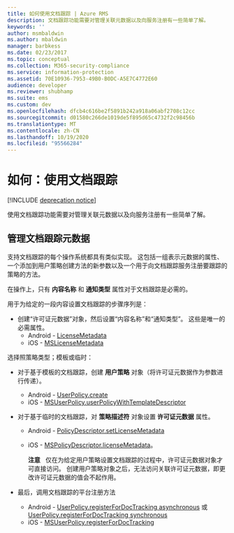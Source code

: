 ```yaml
---
title: 如何使用文档跟踪 | Azure RMS
description: 文档跟踪功能需要对管理关联元数据以及向服务注册有一些简单了解。
keywords: ''
author: msmbaldwin
ms.author: mbaldwin
manager: barbkess
ms.date: 02/23/2017
ms.topic: conceptual
ms.collection: M365-security-compliance
ms.service: information-protection
ms.assetid: 70E10936-7953-49B0-B0DC-A5E7C4772E60
audience: developer
ms.reviewer: shubhamp
ms.suite: ems
ms.custom: dev
ms.openlocfilehash: dfcb4c616be2f5891b242a918a06abf2708c12cc
ms.sourcegitcommit: d01580c266de1019de5f895d65c4732f2c98456b
ms.translationtype: MT
ms.contentlocale: zh-CN
ms.lasthandoff: 10/19/2020
ms.locfileid: "95566284"
---
```

# <a name="how-to-use-document-tracking"></a>如何：使用文档跟踪

[!INCLUDE [deprecation notice](../includes/deprecation-warning.md)]

使用文档跟踪功能需要对管理关联元数据以及向服务注册有一些简单了解。

## <a name="managing-document-tracking-metadata"></a>管理文档跟踪元数据

支持文档跟踪的每个操作系统都具有类似实现。 这包括一组表示元数据的属性、一个添加到用户策略创建方法的新参数以及一个用于向文档跟踪服务注册要跟踪的策略的方法。

在操作上，只有 **内容名称** 和 **通知类型** 属性对于文档跟踪是必需的。

用于为给定的一段内容设置文档跟踪的步骤序列是：

- 创建“许可证元数据”对象，然后设置“内容名称”和“通知类型”。 这些是唯一的必需属性。
  - Android - [LicenseMetadata](/previous-versions/windows/desktop/msipcthin2/licensemetadata-interface-java)
  -  iOS - [MSLicenseMetadata](/previous-versions/windows/desktop/msipcthin2/mslicensemetadata-class-objc)

选择照策略类型；模板或临时：
- 对于基于模板的文档跟踪，创建 **用户策略** 对象（将许可证元数据作为参数进行传递）。
  - Android - [UserPolicy.create](/previous-versions/windows/desktop/msipcthin2/userpolicy-class-java)
  - iOS - [MSUserPolicy.userPolicyWithTemplateDescriptor](/previous-versions/windows/desktop/msipcthin2/msuserpolicy-templatedescriptor-property-objc)

- 对于基于临时的文档跟踪，对 **策略描述符** 对象设置 **许可证元数据** 属性。
  - Android - [PolicyDescriptor.setLicenseMetadata](/previous-versions/windows/desktop/msipcthin2/policydescriptor-setlicensemetadata-java)
  - iOS - [MSPolicyDescriptor.licenseMetadata](/previous-versions/windows/desktop/msipcthin2/mspolicydescriptor-licensemetadata-property-objc)。

    **注意**   仅在为给定用户策略设置文档跟踪的过程中，许可证元数据对象才可直接访问。 创建用户策略对象之后，无法访问关联许可证元数据，即更改许可证元数据的值会不起作用。

     

- 最后，调用文档跟踪的平台注册方法
  - Android - [UserPolicy.registerForDocTracking asynchronous](/previous-versions/windows/desktop/msipcthin2/userpolicy-registerfordoctracking-boolean--sting--authenticationcallback--creationcallback--java) 或 [UserPolicy.registerForDocTracking synchronous](/previous-versions/windows/desktop/msipcthin2/userpolicy-registerfordoctracking-synchronous-method-java)
  - iOS - [MSUserPolicy.registerForDocTracking](/previous-versions/windows/desktop/msipcthin2/msuserpolicy-registerfordoctracking-userid-authenticationcallback-completionblock-method-objc)